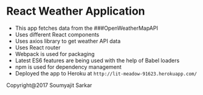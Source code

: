 # React Weather Application

- This app fetches data from the ###OpenWeatherMapAPI
- Uses different React components
- Uses axios library to get weather API data
- Uses React router
- Webpack is used for packaging
- Latest ES6 features are being used with the help of Babel loaders
- npm is used for dependency management
- Deployed the app to Heroku at `http://lit-meadow-91623.herokuapp.com/`

Copyright@2017 Soumyajit Sarkar


